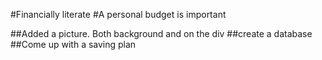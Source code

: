#Financially literate
#A personal budget is important

##Added a picture. Both background and on the div
##create a database
##Come up with a saving plan
